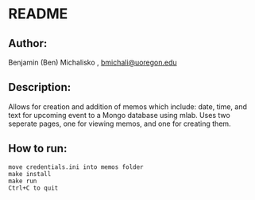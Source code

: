 # README #
## Author: ##
 Benjamin (Ben) Michalisko , bmichali@uoregon.edu 
## Description: ##
 Allows for creation and addition of memos which include: date, 
 time, and text for upcoming event to a Mongo database using mlab.
 Uses two seperate pages, one for viewing memos, and one for
 creating them. 
## How to run: ##
```
move credentials.ini into memos folder
make install
make run
Ctrl+C to quit
```

